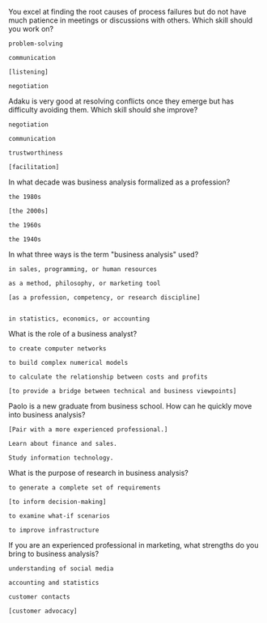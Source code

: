You excel at finding the root causes of process failures but do not have much patience in meetings or discussions with others. Which skill should you work on?

    problem-solving

    communication

    [listening]

    negotiation




Adaku is very good at resolving conflicts once they emerge but has difficulty avoiding them. Which skill should she improve?

    negotiation

    communication

    trustworthiness

    [facilitation]






In what decade was business analysis formalized as a profession?

    the 1980s

    [the 2000s]

    the 1960s

    the 1940s





In what three ways is the term "business analysis" used?

    in sales, programming, or human resources

    as a method, philosophy, or marketing tool

    [as a profession, competency, or research discipline]


    in statistics, economics, or accounting





What is the role of a business analyst?

    to create computer networks

    to build complex numerical models

    to calculate the relationship between costs and profits

    [to provide a bridge between technical and business viewpoints]




Paolo is a new graduate from business school. How can he quickly move into business analysis?

    [Pair with a more experienced professional.]

    Learn about finance and sales.

    Study information technology.





What is the purpose of research in business analysis?

    to generate a complete set of requirements

    [to inform decision-making]

    to examine what-if scenarios

    to improve infrastructure







If you are an experienced professional in marketing, what strengths do you bring to business analysis?

    understanding of social media

    accounting and statistics

    customer contacts

    [customer advocacy]


